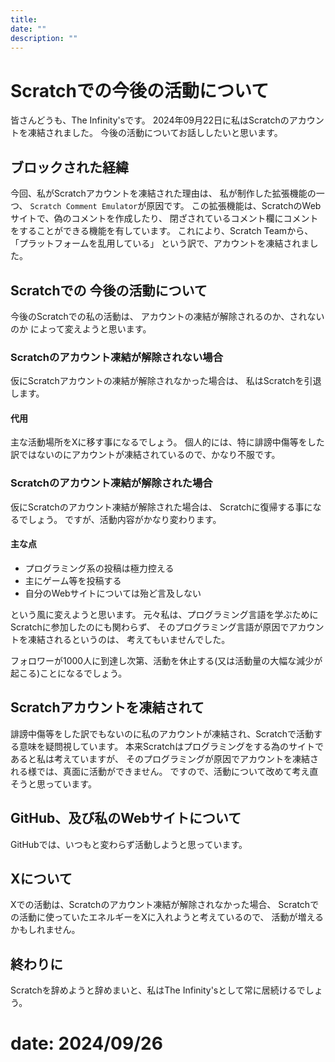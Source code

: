 ```yaml
---
title: 
date: ""
description: ""
---
```


# Scratchでの今後の活動について

皆さんどうも、The Infinity'sです。
2024年09月22日に私はScratchのアカウントを凍結されました。
今後の活動についてお話ししたいと思います。

## ブロックされた経緯

今回、私がScratchアカウントを凍結された理由は、
私が制作した拡張機能の一つ、
`Scratch Comment Emulator`が原因です。
この拡張機能は、ScratchのWebサイトで、偽のコメントを作成したり、
閉ざされているコメント欄にコメントをすることができる機能を有しています。
これにより、Scratch Teamから、「プラットフォームを乱用している」
という訳で、アカウントを凍結されました。

## Scratchでの 今後の活動について

今後のScratchでの私の活動は、
アカウントの凍結が解除されるのか、されないのか
によって変えようと思います。

### Scratchのアカウント凍結が解除されない場合

仮にScratchアカウントの凍結が解除されなかった場合は、
私はScratchを引退します。

#### 代用

主な活動場所をXに移す事になるでしょう。
個人的には、特に誹謗中傷等をした訳ではないのにアカウントが凍結されているので、かなり不服です。

### Scratchのアカウント凍結が解除された場合

仮にScratchのアカウント凍結が解除された場合は、
Scratchに復帰する事になるでしょう。
ですが、活動内容がかなり変わります。

#### 主な点

 - プログラミング系の投稿は極力控える
 - 主にゲーム等を投稿する
 - 自分のWebサイトについては殆ど言及しない

という風に変えようと思います。
元々私は、プログラミング言語を学ぶためにScratchに参加したのにも関わらず、
そのプログラミング言語が原因でアカウントを凍結されるというのは、
考えてもいませんでした。

フォロワーが1000人に到達し次第、活動を休止する(又は活動量の大幅な減少が起こる)ことになるでしょう。

## Scratchアカウントを凍結されて

誹謗中傷等をした訳でもないのに私のアカウントが凍結され、Scratchで活動する意味を疑問視しています。
本来Scratchはプログラミングをする為のサイトであると私は考えていますが、
そのプログラミングが原因でアカウントを凍結される様では、真面に活動ができません。
ですので、活動について改めて考え直そうと思っています。

## GitHub、及び私のWebサイトについて

GitHubでは、いつもと変わらず活動しようと思っています。

## Xについて

Xでの活動は、Scratchのアカウント凍結が解除されなかった場合、
Scratchでの活動に使っていたエネルギーをXに入れようと考えているので、
活動が増えるかもしれません。

## 終わりに

Scratchを辞めようと辞めまいと、私はThe Infinity'sとして常に居続けるでしょう。

# date: 2024/09/26

